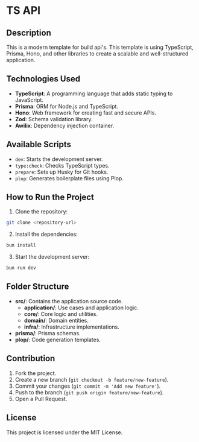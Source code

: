 # TS API

## Description

This is a modern template for build api's. This template is using TypeScript, Prisma, Hono, and other libraries to create a scalable and well-structured application.

## Technologies Used

- **TypeScript**: A programming language that adds static typing to JavaScript.
- **Prisma**: ORM for Node.js and TypeScript.
- **Hono**: Web framework for creating fast and secure APIs.
- **Zod**: Schema validation library.
- **Awilix**: Dependency injection container.

## Available Scripts

- `dev`: Starts the development server.
- `type:check`: Checks TypeScript types.
- `prepare`: Sets up Husky for Git hooks.
- `plop`: Generates boilerplate files using Plop.

## How to Run the Project

1. Clone the repository:

```sh
git clone <repository-url>
```

2. Install the dependencies:

```sh
bun install
```

3. Start the development server:

```sh
bun run dev
```

## Folder Structure

- **src/**: Contains the application source code.
  - **application/**: Use cases and application logic.
  - **core/**: Core logic and utilities.
  - **domain/**: Domain entities.
  - **infra/**: Infrastructure implementations.
- **prisma/**: Prisma schemas.
- **plop/**: Code generation templates.

## Contribution

1. Fork the project.
2. Create a new branch (`git checkout -b feature/new-feature`).
3. Commit your changes (`git commit -m 'Add new feature'`).
4. Push to the branch (`git push origin feature/new-feature`).
5. Open a Pull Request.

## License

This project is licensed under the MIT License.
